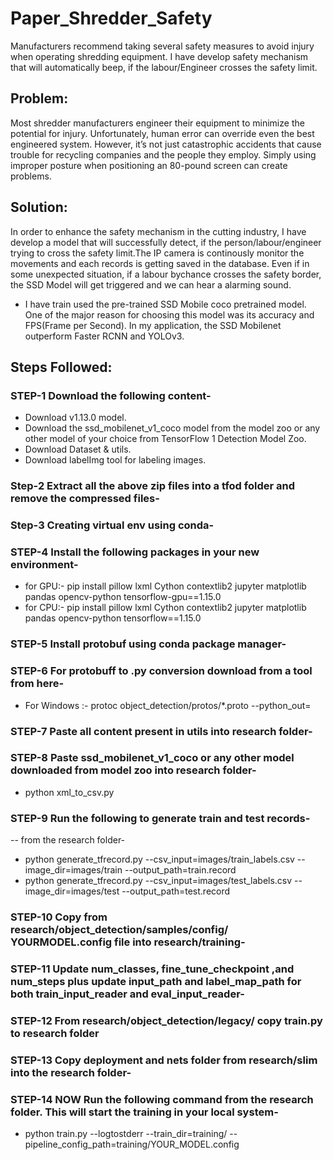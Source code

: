 # Paper_Shredder_Safety
Manufacturers recommend taking several safety measures to avoid injury when operating shredding equipment. I have develop safety mechanism that will automatically beep, if the labour/Engineer crosses the safety limit.

## Problem:
Most shredder manufacturers engineer their equipment to minimize the potential for injury. Unfortunately, human error can override even the best engineered system. However, it’s not just catastrophic accidents that cause trouble for recycling companies and the people they employ. Simply using improper posture when positioning an 80-pound screen can create problems. 

## Solution:
In order to enhance the safety mechanism in the cutting industry, I have develop a model that will successfully detect, if the person/labour/engineer trying to cross the safety limit.The IP camera is continously monitor the movements and each records is getting saved in the database. Even if in some unexpected situation, if a labour bychance crosses the safety border, the SSD Model will get triggered and we can hear a alarming sound.
- I have train used the pre-trained SSD Mobile coco pretrained model. One of the major reason for choosing this model was its accuracy and FPS(Frame per Second). In my application, the SSD Mobilenet outperform Faster RCNN and YOLOv3. 

## Steps Followed:

### STEP-1 Download the following content-
- Download v1.13.0 model.
- Download the ssd_mobilenet_v1_coco model from the model zoo or any other model of your choice from TensorFlow 1 Detection Model Zoo.
- Download Dataset & utils.
- Download labelImg tool for labeling images.

### Step-2 Extract all the above zip files into a tfod folder and remove the compressed files-
### Step-3 Creating virtual env using conda-
### STEP-4 Install the following packages in your new environment-
- for GPU:-   pip install pillow lxml Cython contextlib2 jupyter matplotlib pandas opencv-python tensorflow-gpu==1.15.0
- for CPU:-   pip install pillow lxml Cython contextlib2 jupyter matplotlib pandas opencv-python tensorflow==1.15.0

### STEP-5 Install protobuf using conda package manager-
### STEP-6 For protobuff to .py conversion download from a tool from here-
- For Windows :-    protoc object_detection/protos/*.proto --python_out=

### STEP-7 Paste all content present in utils into research folder-
### STEP-8 Paste ssd_mobilenet_v1_coco or any other model downloaded from model zoo into research folder-
- python xml_to_csv.py
### STEP-9 Run the following to generate train and test records-
-- from the research folder- 
- python generate_tfrecord.py --csv_input=images/train_labels.csv --image_dir=images/train --output_path=train.record
- python generate_tfrecord.py --csv_input=images/test_labels.csv --image_dir=images/test --output_path=test.record
### STEP-10 Copy from research/object_detection/samples/config/ YOURMODEL.config file into research/training-
### STEP-11 Update num_classes, fine_tune_checkpoint ,and num_steps plus update input_path and label_map_path for both train_input_reader and eval_input_reader-

### STEP-12 From research/object_detection/legacy/ copy train.py to research folder
### STEP-13 Copy deployment and nets folder from research/slim into the research folder-
### STEP-14 NOW Run the following command from the research folder. This will start the training in your local system-
- python train.py --logtostderr --train_dir=training/ --pipeline_config_path=training/YOUR_MODEL.config

